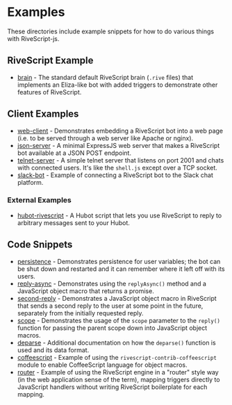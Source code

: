 # Examples

These directories include example snippets for how to do various things with
RiveScript-js.

## RiveScript Example

* [brain](brain/) - The standard default RiveScript brain (`.rive` files) that
  implements an Eliza-like bot with added triggers to demonstrate other features
  of RiveScript.

## Client Examples

* [web-client](web-client/) - Demonstrates embedding a RiveScript bot into a
  web page (i.e. to be served through a web server like Apache or nginx).
* [json-server](json-server/) - A minimal ExpressJS web server that makes a
  RiveScript bot available at a JSON POST endpoint.
* [telnet-server](telnet-server/) - A simple telnet server that listens on port
  2001 and chats with connected users. It's like the `shell.js` except over a
  TCP socket.
* [slack-bot](slack-bot/) - Example of connecting a RiveScript bot to the
  Slack chat platform.

### External Examples

* [hubot-rivescript](https://github.com/aichaos/hubot-rivescript) - A Hubot
  script that lets you use RiveScript to reply to arbitrary messages sent
  to your Hubot.

## Code Snippets

* [persistence](persistence/) - Demonstrates persistence for user variables;
  the bot can be shut down and restarted and it can remember where it left off
  with its users.
* [reply-async](reply-async/) - Demonstrates using the `replyAsync()` method and
  a JavaScript object macro that returns a promise.
* [second-reply](second-reply/) - Demonstrates a JavaScript object macro in
  RiveScript that sends a second reply to the user at some point in the future,
  separately from the initially requested reply.
* [scope](scope/) - Demonstrates the usage of the `scope` parameter to the
  `reply()` function for passing the parent scope down into JavaScript object
  macros.
* [deparse](deparse/) - Additional documentation on how the `deparse()` function
  is used and its data format.
* [coffeescript](coffeescript/) - Example of using the
  `rivescript-contrib-coffeescript` module to enable CoffeeScript language for
  object macros.
* [router](router/) - Example of using the RiveScript engine in a "router"
  style way (in the web application sense of the term), mapping triggers
  directly to JavaScript handlers without writing RiveScript boilerplate for
  each mapping.
